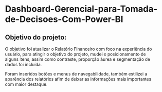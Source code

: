 # Dashboard-Gerencial-para-Tomada-de-Decisoes-Com-Power-BI

## Objetivo do projeto:

O objetivo foi atualizar o Relatório Financeiro com foco na experiência do usuário, para atingir o objetivo do projeto, 
mudei o posicionamento de alguns itens, assim como contraste, proporção áurea e segmentação de dados foi incluída.

Foram inseridos botões e menus de navegabilidade, também estilizei a aparência dos relatórios afim de deixar as informações mais importantes com maior destaque.
